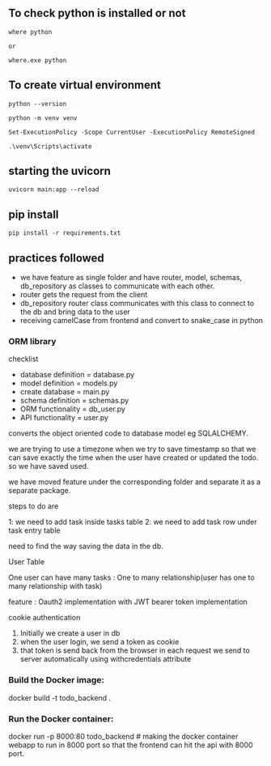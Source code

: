 ## To check python is installed or not

```
where python

or

where.exe python
```

## To create virtual environment

```
python --version

python -m venv venv

Set-ExecutionPolicy -Scope CurrentUser -ExecutionPolicy RemoteSigned

.\venv\Scripts\activate
```

## starting the uvicorn

```
uvicorn main:app --reload
```

## pip install

```
pip install -r requirements.txt
```

## practices followed

- we have feature as single folder and have router, model, schemas, db_repository as classes to communicate with each other.
- router gets the request from the client
- db_repository router class communicates with this class to connect to the db and bring data to the user
- receiving camelCase from frontend and convert to snake_case in python

### ORM library

checklist

- database definition = database.py
- model definition = models.py
- create database = main.py
- schema definition = schemas.py
- ORM functionality = db_user.py
- API functionality = user.py

converts the object oriented code to database model eg SQLALCHEMY.

we are trying to use a timezone when we try to save timestamp so that we can save exactly the time when the user have created or updated the todo.
so we have saved used.

we have moved feature under the corresponding folder and separate it as a separate package.

steps to do are

1: we need to add task inside tasks table
2: we need to add task row under task entry table

need to find the way saving the data in the db.

User Table

One user can have many tasks : One to many relationship(user has one to many relationship with task)

feature : Oauth2 implementation with JWT bearer token implementation

cookie authentication

1. Initially we create a user in db
2. when the user login, we send a token as cookie
3. that token is send back from the browser in each request we send to server automatically using withcredentials attribute

### Build the Docker image:

docker build -t todo_backend .

### Run the Docker container:

docker run -p 8000:80 todo_backend # making the docker container webapp to run in 8000 port so that the frontend can hit the api with 8000 port.

